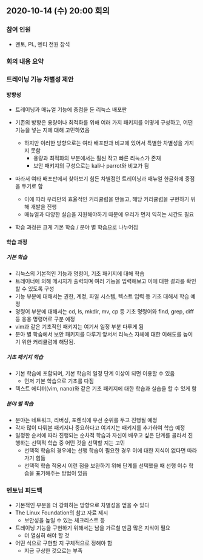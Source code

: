 ## 2020-10-14 (수) 20:00 회의
### 참여 인원
- 멘토, PL, 멘티 전원 참석
### 회의 내용 요약
### 트레이닝 기능 차별성 제안
#### 방향성
- 트레이닝과 매뉴얼 기능에 중점을 둔 리눅스 배포판

- 기존의 방향은 용량이나 최적화를 위해 여러 가지 패키지를 어떻게 구성하고, 어떤 기능을 넣는 지에 대해 고민하였음
  - 하지만 이러한 방향으로는 여타 배포판과 비교에 있어서 특별한 차별성을 가지지 못함
    - 용량과 최적화의 부분에서는 훨씬 작고 빠른 리눅스가 존재
    - 보안 패키지의 구성으로는 kali나 parrot와 비교가 됨
    
- 따라서 여타 배포판에서 찾아보기 힘든 차별점인 트레이닝과 매뉴얼 한글화에 중점을 두기로 함
  - 이에 따라 우리만의 효율적인 커리큘럼을 만들고, 해당 커리큘럼을 구현하기 위해 개발을 진행
  - 매뉴얼과 다양한 실습을 지원해야하기 때문에 우리가 먼저 익히는 시간도 필요
- 학습 과정은 크게 기본 학습 / 분야 별 학습으로 나누어짐

#### 학습 과정
##### 기본 학습
- 리눅스의 기본적인 기능과 명령어, 기초 패키지에 대해 학습
- 트레이너에 의해 메시지가 출력되며 여러 기능을 입력해보고 이에 대한 결과를 확인할 수 있도록 구성
- 기능 부분에 대해서는 권한, 계정, 파일 시스템, 텍스트 입력 등 기초 대해서 학습 예정
- 명령어 부분에 대해서는 cd, ls, mkdir, mv, cp 등 기초 명령어와 find, grep, diff 등 응용 명령어로 구분 예정
- vim과 같은 기초적인 패키지는 여기서 일정 부분 다루게 됨
- 분아 별 학습에서 보안 패키지를 다루기 앞서서 리눅스 자체에 대한 이해도를 높이기 위한 커리큘럼에 해당됨.

##### 기초 패키지 학습
- 기본 학습에 포함되며, 기본 학습의 일정 단계 이상이 되면 이용할 수 있음
  - 먼저 기본 학습으로 기초를 다짐
- 텍스트 에디터(vim, nano)와 같은 기초 패키지에 대한 학습과 실습을 할 수 있게 함

##### 분야 별 학습
- 분야는 네트워크, 리버싱, 포렌식에 우선 순위를 두고 진행될 예정
- 각자 많이 다뤄본 패키지나 중요하다고 여겨지는 패키지를 추가하여 학습 예정
- 일정한 순서에 따라 진행되는 순차적 학습과 자신이 배우고 싶은 단계를 골라서 진행하는 선택적 학습 중 어떤 것을 선택할 지는 고민
  - 선택적 학습의 경우에는 선행 학습이 필요한 경우 이에 대한 지식이 없다면 따라 가기 힘듦
  - 선택적 학습 적용시 이런 점을 보완하기 위해 단계를 선택했을 때 선행 이수 학습을 표기해주는 방법이 있음

### 멘토님 피드백
  - 기본적인 부분을 더 강화하는 방향으로 차별성을 얻을 수 있다
  - The Linux Foundation의 참고 자료 제시
    - 보안성을 높일 수 있는 체크리스트 등
  - 트레이닝 기능을 구현하기 위해서는 남을 가르칠 만큼 많은 지식이 필요
    - 더 열심히 해야 할 것
  - 어떤 식으로 구현할 지 구체적으로 정해야 함
    - 지금 구상한 것으로는 부족
